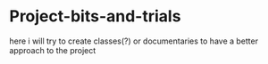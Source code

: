 # Project-bits-and-trials
here i will try to create classes(?) or documentaries to have a better approach to the project
